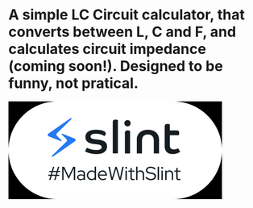 # A simple LC Circuit calculator, that converts between L, C and F, and calculates circuit impedance (coming soon!). Designed to be funny, not pratical.

![Slint Attribution Badge](https://github.com/slint-ui/slint/blob/master/logo/MadeWithSlint-logo-whitebg.png?raw=true)

